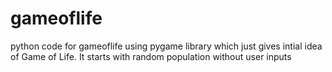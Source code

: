 gameoflife
==========

python code for gameoflife using pygame library which just gives intial idea of Game of Life.
It starts with random population without user inputs
